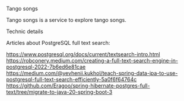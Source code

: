Tango songs

Tango songs is a service to explore tango songs.

Technic details

Articles about PostgreSQL full text search:

https://www.postgresql.org/docs/current/textsearch-intro.html
https://robconery.medium.com/creating-a-full-text-search-engine-in-postgresql-2022-7b6ed6e81cae
https://medium.com/@yevhenii.kukhol/teach-spring-data-jpa-to-use-postgresql-full-text-search-efficiently-5a0f6f64764c
https://github.com/Eragoo/spring-hibernate-postgres-full-text/tree/migrate-to-java-20-spring-boot-3